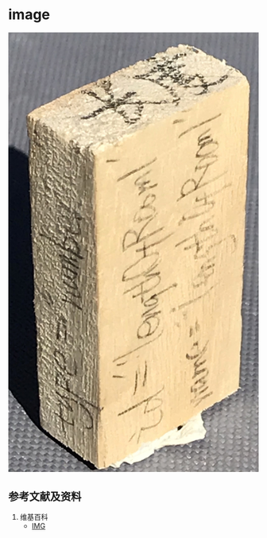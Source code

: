 # image

![](/images/章6-用实体模型表达网站开发前端的基本组件/Form(input)/input01.jpg)

## 参考文献及资料

1. 维基百科
	- [IMG](https://en.wikipedia.org/wiki/HTML_element#Images_and_objects) 